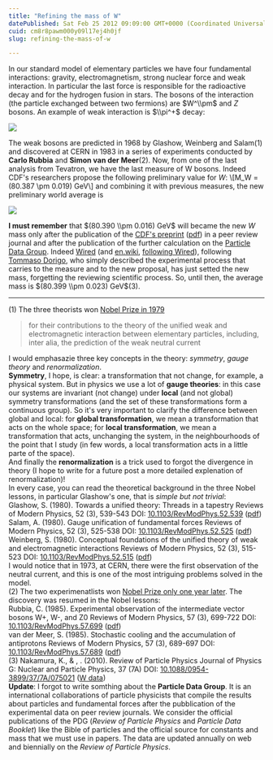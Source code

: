 ```yaml
---
title: "Refining the mass of W"
datePublished: Sat Feb 25 2012 09:09:00 GMT+0000 (Coordinated Universal Time)
cuid: cm8r8pawm000y09l17ej4h0jf
slug: refining-the-mass-of-w

---
```



In our standard model of elementary particles we have four fundamental interactions: gravity, electromagnetism, strong nuclear force and weak interaction. In particular the last force is responsible for the radioactive decay and for the hydrogen fusion in stars. The bosons of the interaction (the particle exchanged between two fermions) are $W^\\pm$ and $Z$ bosons. An example of weak interaction is $\\pi^+$ decay:

[![](https://cdn.hashnode.com/res/hashnode/image/upload/v1743073069852/bf9c8fdd-ce54-4978-8952-6c7854d7ae84.png)](http://commons.wikimedia.org/wiki/File:PiPlus-muon-decay.png)

The weak bosons are predicted in 1968 by Glashow, Weinberg and Salam(1) and discovered at CERN in 1983 in a series of experiments conducted by **Carlo Rubbia** and **Simon van der Meer**(2). Now, from one of the last analysis from Tevatron, we have the last measure of W bosons. Indeed CDF's researchers propose the following preliminary value for $W$: \\\[M\_W = (80.387 \\pm 0.019) GeV\\\] and combining it with previous measures, the new preliminary world average is

![](https://cdn.hashnode.com/res/hashnode/image/upload/v1743073071506/52800804-d2a2-4240-a9ca-36da1cdb5053.jpeg)

**I must remember** that $(80.390 \\pm 0.016) GeV$ will became the new $W$ mass only after the publication of the [CDF's preprint](http://www-cdf.fnal.gov/physics/ewk/2012/wmass/) ([pdf](http://www-cdf.fnal.gov/physics/ewk/2012/wmass/wmass_conf.pdf)) in a peer review journal and after the publication of the further calculation on the [Particle Data Group](http://pdg.lbl.gov/). Indeed [Wired](http://www.wired.com/wiredscience/2012/02/w-boson-higgs/) (and [en.wiki](http://en.wikipedia.org/w/index.php?title=W_and_Z_bosons&oldid=478613389), [following Wired](http://en.wikipedia.org/w/index.php?title=W_and_Z_bosons&oldid=478613389)), following [Tommaso Dorigo](http://www.wired.com/wiredscience/2012/02/w-boson-higgs/), who simply described the experimental process that carries to the measure and to the new proposal, has just setted the new mass, forgetting the reviewing scientific process. So, until then, the average mass is $(80.399 \\pm 0.023) GeV$(3).

* * *

(1) The three theorists won [Nobel Prize in 1979](http://www.nobelprize.org/nobel_prizes/physics/laureates/1979/)

> for their contributions to the theory of the unified weak and electromagnetic interaction between elementary particles, including, inter alia, the prediction of the weak neutral current

I would emphasazie three key concepts in the theory: _symmetry_, _gauge theory_ and _renormalization_.  
**Symmetry**, I hope, is clear: a transformation that not change, for example, a physical system. But in physics we use a lot of **gauge theories**: in this case our systems are invariant (not change) under **local** (and not global) symmetry transformations (and the set of these transformations form a continuous group). So it's very important to clarify the difference between global and local: for **global transformation**, we mean a transformation that acts on the whole space; for **local transformation**, we mean a transformation that acts, unchanging the system, in the neighbourhoods of the point that I study (in few words, a local transformation acts in a little parte of the space).  
And finally the **renormalization** is a trick used to forgot the divergence in theory (I hope to write for a future post a more detailed explenation of renormalization)!  
In every case, you can read the theoretical background in the three Nobel lessons, in particular Glashow's one, that is _simple but not trivial_:  
Glashow, S. (1980). Towards a unified theory: Threads in a tapestry Reviews of Modern Physics, 52 (3), 539-543 DOI: [10.1103/RevModPhys.52.539](http://dx.doi.org/10.1103/RevModPhys.52.539) ([pdf](http://www.nobelprize.org/nobel_prizes/physics/laureates/1979/glashow-lecture.pdf))  
Salam, A. (1980). Gauge unification of fundamental forces Reviews of Modern Physics, 52 (3), 525-538 DOI: [10.1103/RevModPhys.52.525](http://dx.doi.org/10.1103/RevModPhys.52.525) ([pdf](http://www.nobelprize.org/nobel_prizes/physics/laureates/1979/salam-lecture.pdf))  
Weinberg, S. (1980). Conceptual foundations of the unified theory of weak and electromagnetic interactions Reviews of Modern Physics, 52 (3), 515-523 DOI: [10.1103/RevModPhys.52.515](http://dx.doi.org/10.1103/RevModPhys.52.515) ([pdf](http://www.nobelprize.org/nobel_prizes/physics/laureates/1979/weinberg-lecture.pdf))  
I would notice that in 1973, at CERN, there were the first observation of the neutral current, and this is one of the most intriguing problems solved in the model.  
(2) The two experimenatlists won [Nobel Prize only one year later](http://www.nobelprize.org/nobel_prizes/physics/laureates/1984/). The discovery was resumed in the Nobel lessons:  
Rubbia, C. (1985). Experimental observation of the intermediate vector bosons W+, W-, and Z0 Reviews of Modern Physics, 57 (3), 699-722 DOI: [10.1103/RevModPhys.57.699](http://dx.doi.org/10.1103/RevModPhys.57.699) ([pdf](http://www.nobelprize.org/nobel_prizes/physics/laureates/1984/rubbia-lecture.pdf))  
van der Meer, S. (1985). Stochastic cooling and the accumulation of antiprotons Reviews of Modern Physics, 57 (3), 689-697 DOI: [10.1103/RevModPhys.57.689](http://dx.doi.org/10.1103/RevModPhys.57.689) ([pdf](http://www.nobelprize.org/nobel_prizes/physics/laureates/1984/meer-lecture.pdf))  
(3) Nakamura, K., & , . (2010). Review of Particle Physics Journal of Physics G: Nuclear and Particle Physics, 37 (7A) DOI: [10.1088/0954-3899/37/7A/075021](http://dx.doi.org/10.1088/0954-3899/37/7A/075021) ([W data](http://pdglive.lbl.gov/Rsummary.brl?nodein=S043))  
**Update**: I forgot to write somthing about the **Particle Data Group**. It is an international collaborations of particle physicists that compile the results about particles and fundamental forces after the pubblication of the experimental data on peer review journals. We consider the official publications of the PDG (_Review of Particle Physics_ and _Particle Data Booklet_) like the Bible of particles and the official source for constants and mass that we must use in papers. The data are updated annually on web and biennially on the _Review of Particle Physics_.